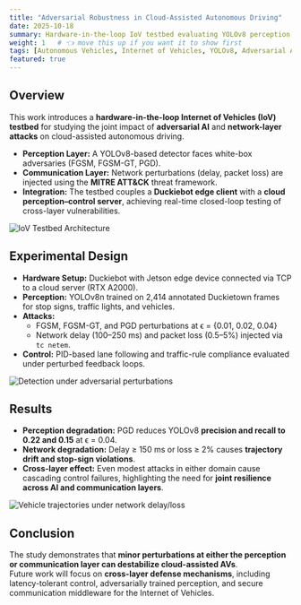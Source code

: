 ```yaml
---
title: "Adversarial Robustness in Cloud-Assisted Autonomous Driving"
date: 2025-10-18
summary: Hardware-in-the-loop IoV testbed evaluating YOLOv8 perception and network resilience under coordinated adversarial attacks.
weight: 1   # 👈 move this up if you want it to show first
tags: [Autonomous Vehicles, Internet of Vehicles, YOLOv8, Adversarial AI, Network Security, Duckietown]
featured: true
---
```


## Overview  
This work introduces a **hardware-in-the-loop Internet of Vehicles (IoV) testbed** for studying the joint impact of **adversarial AI** and **network-layer attacks** on cloud-assisted autonomous driving.  
- **Perception Layer:** A YOLOv8-based detector faces white-box adversaries (FGSM, FGSM-GT, PGD).  
- **Communication Layer:** Network perturbations (delay, packet loss) are injected using the **MITRE ATT&CK** threat framework.  
- **Integration:** The testbed couples a **Duckiebot edge client** with a **cloud perception–control server**, achieving real-time closed-loop testing of cross-layer vulnerabilities.

![IoV Testbed Architecture](/uploads/iov_testbed.png)  

## Experimental Design  
- **Hardware Setup:** Duckiebot with Jetson edge device connected via TCP to a cloud server (RTX A2000).  
- **Perception:** YOLOv8n trained on 2,414 annotated Duckietown frames for stop signs, traffic lights, and vehicles.  
- **Attacks:**  
  - FGSM, FGSM-GT, and PGD perturbations at ϵ = {0.01, 0.02, 0.04}  
  - Network delay (100–250 ms) and packet loss (0.5–5%) injected via `tc netem`.  
- **Control:** PID-based lane following and traffic-rule compliance evaluated under perturbed feedback loops.  

![Detection under adversarial perturbations](/uploads/adv_yolo.jpg)  

## Results  
- **Perception degradation:** PGD reduces YOLOv8 **precision and recall to 0.22 and 0.15** at ϵ = 0.04.  
- **Network degradation:** Delay ≥ 150 ms or loss ≥ 2% causes **trajectory drift and stop-sign violations**.  
- **Cross-layer effect:** Even modest attacks in either domain cause cascading control failures, highlighting the need for **joint resilience across AI and communication layers**.  

![Vehicle trajectories under network delay/loss](/uploads/network_impact.jpg)  

## Conclusion  
The study demonstrates that **minor perturbations at either the perception or communication layer can destabilize cloud-assisted AVs**.  
Future work will focus on **cross-layer defense mechanisms**, including latency-tolerant control, adversarially trained perception, and secure communication middleware for the Internet of Vehicles.
